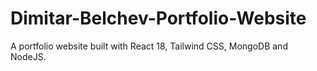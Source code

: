 # Dimitar-Belchev-Portfolio-Website
 A portfolio website built with React 18, Tailwind CSS, MongoDB and NodeJS.
